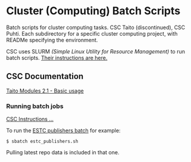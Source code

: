 # Cluster (Computing) Batch Scripts

Batch scripts for cluster computing tasks. CSC Taito (discontinued), CSC Puhti. Each subdirectory for a specific cluster computing project, with READMe specifying the environment.

CSC uses SLURM _(Simple Linux Utility for Resource Management)_ to run batch scripts. [Their instructions are here.](https://research.csc.fi/taito-using-slurm-commands-to-execute-batch-jobs)

## CSC Documentation

[Taito Modules 2.1 - Basic usage](https://research.csc.fi/taito-modules-basic-usage#2.1.1)

### Running batch jobs

[CSC Instructions ...](https://research.csc.fi/taito-using-slurm-commands-to-execute-batch-jobs)

To run the [ESTC publishers batch](./estc-publishers) for example:

```console
$ sbatch estc_publishers.sh
```

Pulling latest repo data is included in that one.
